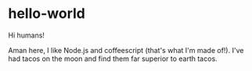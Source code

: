 # hello-world
 
Hi humans!

Aman here, I like Node.js and coffeescript (that's what I'm made of!).
I've had tacos on the moon and find them far superior to earth tacos.
